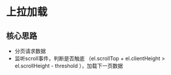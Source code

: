 # 上拉加载

## 核心思路
- 分页请求数据
- 监听scroll事件，判断是否触底 （el.scrollTop + el.clientHeight > el.scrollHeight - threshold ），加载下一页数据